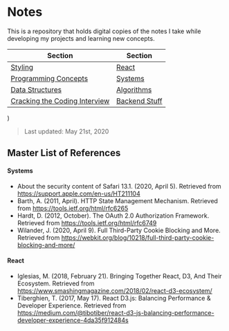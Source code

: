 # Notes

This is a repository that holds digital copies of the notes I take while developing my projects and learning new concepts.

| Section | Section |
|--|--|
| [Styling](styling/index.md) | [React]('react/index.md) |
| [Programming Concepts](programming_concepts/index.md) | [Systems](systems/index.md) |
| [Data Structures](data_structures/index.md) | [Algorithms](algorithms/index.md) |
| [Cracking the Coding Interview](cracking_the_coding_interview/index.md) | [Backend Stuff](backend/index.md) |
)
> Last updated: May 21st, 2020


## Master List of References

#### Systems

- About the security content of Safari 13.1. (2020, April 5). Retrieved from https://support.apple.com/en-us/HT211104
- Barth, A. (2011, April). HTTP State Management Mechanism. Retrieved from https://tools.ietf.org/html/rfc6265
- Hardt, D. (2012, October). The OAuth 2.0 Authorization Framework. Retrieved from https://tools.ietf.org/html/rfc6749
- Wilander, J. (2020, April 9). Full Third-Party Cookie Blocking and More. Retrieved from https://webkit.org/blog/10218/full-third-party-cookie-blocking-and-more/

#### React

- Iglesias, M. (2018, February 21). Bringing Together React, D3, And Their Ecosystem. Retrieved from https://www.smashingmagazine.com/2018/02/react-d3-ecosystem/
- Tiberghien, T. (2017, May 17). React D3.js: Balancing Performance & Developer Experience. Retrieved from https://medium.com/@tibotiber/react-d3-js-balancing-performance-developer-experience-4da35f912484s